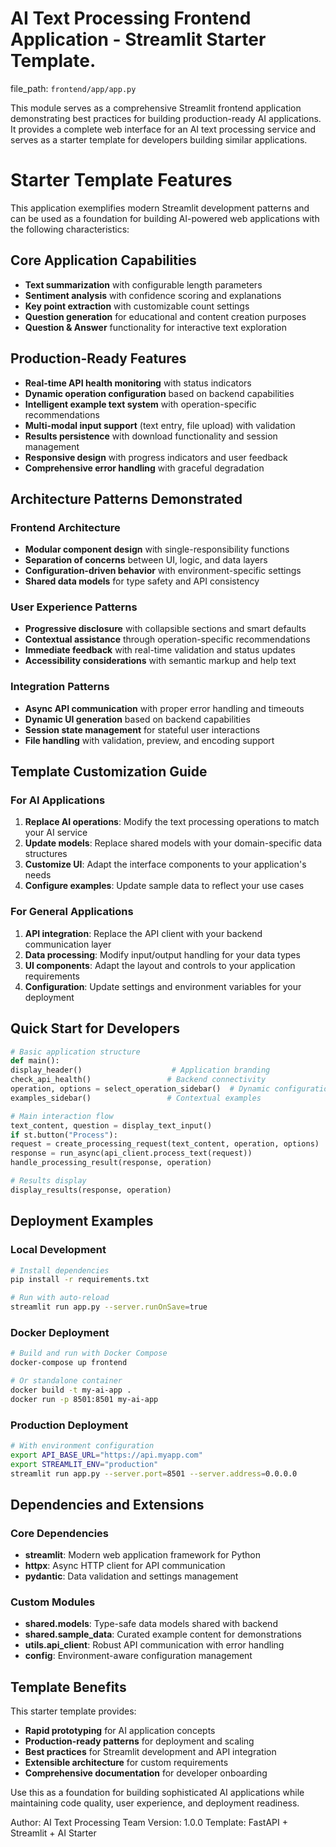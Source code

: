 # AI Text Processing Frontend Application - Streamlit Starter Template.

  file_path: `frontend/app/app.py`

This module serves as a comprehensive Streamlit frontend application demonstrating best practices
for building production-ready AI applications. It provides a complete web interface for an AI
text processing service and serves as a starter template for developers building similar applications.

# Starter Template Features

This application exemplifies modern Streamlit development patterns and can be used as a foundation
for building AI-powered web applications with the following characteristics:

## Core Application Capabilities
- **Text summarization** with configurable length parameters
- **Sentiment analysis** with confidence scoring and explanations
- **Key point extraction** with customizable count settings
- **Question generation** for educational and content creation purposes
- **Question & Answer** functionality for interactive text exploration

## Production-Ready Features
- **Real-time API health monitoring** with status indicators
- **Dynamic operation configuration** based on backend capabilities
- **Intelligent example text system** with operation-specific recommendations
- **Multi-modal input support** (text entry, file upload) with validation
- **Results persistence** with download functionality and session management
- **Responsive design** with progress indicators and user feedback
- **Comprehensive error handling** with graceful degradation

## Architecture Patterns Demonstrated

### Frontend Architecture
- **Modular component design** with single-responsibility functions
- **Separation of concerns** between UI, logic, and data layers
- **Configuration-driven behavior** with environment-specific settings
- **Shared data models** for type safety and API consistency

### User Experience Patterns
- **Progressive disclosure** with collapsible sections and smart defaults
- **Contextual assistance** through operation-specific recommendations
- **Immediate feedback** with real-time validation and status updates
- **Accessibility considerations** with semantic markup and help text

### Integration Patterns
- **Async API communication** with proper error handling and timeouts
- **Dynamic UI generation** based on backend capabilities
- **Session state management** for stateful user interactions
- **File handling** with validation, preview, and encoding support

## Template Customization Guide

### For AI Applications
1. **Replace AI operations**: Modify the text processing operations to match your AI service
2. **Update models**: Replace shared models with your domain-specific data structures
3. **Customize UI**: Adapt the interface components to your application's needs
4. **Configure examples**: Update sample data to reflect your use cases

### For General Applications
1. **API integration**: Replace the API client with your backend communication layer
2. **Data processing**: Modify input/output handling for your data types
3. **UI components**: Adapt the layout and controls to your application requirements
4. **Configuration**: Update settings and environment variables for your deployment

## Quick Start for Developers

```python
# Basic application structure
def main():
display_header()                    # Application branding
check_api_health()                 # Backend connectivity
operation, options = select_operation_sidebar()  # Dynamic configuration
examples_sidebar()                 # Contextual examples

# Main interaction flow
text_content, question = display_text_input()
if st.button("Process"):
request = create_processing_request(text_content, operation, options)
response = run_async(api_client.process_text(request))
handle_processing_result(response, operation)

# Results display
display_results(response, operation)
```

## Deployment Examples

### Local Development
```bash
# Install dependencies
pip install -r requirements.txt

# Run with auto-reload
streamlit run app.py --server.runOnSave=true
```

### Docker Deployment
```bash
# Build and run with Docker Compose
docker-compose up frontend

# Or standalone container
docker build -t my-ai-app .
docker run -p 8501:8501 my-ai-app
```

### Production Deployment
```bash
# With environment configuration
export API_BASE_URL="https://api.myapp.com"
export STREAMLIT_ENV="production"
streamlit run app.py --server.port=8501 --server.address=0.0.0.0
```

## Dependencies and Extensions

### Core Dependencies
- **streamlit**: Modern web application framework for Python
- **httpx**: Async HTTP client for API communication
- **pydantic**: Data validation and settings management

### Custom Modules
- **shared.models**: Type-safe data models shared with backend
- **shared.sample_data**: Curated example content for demonstrations
- **utils.api_client**: Robust API communication with error handling
- **config**: Environment-aware configuration management

## Template Benefits

This starter template provides:
- **Rapid prototyping** for AI application concepts
- **Production-ready patterns** for deployment and scaling
- **Best practices** for Streamlit development and API integration
- **Extensible architecture** for custom requirements
- **Comprehensive documentation** for developer onboarding

Use this as a foundation for building sophisticated AI applications while maintaining
code quality, user experience, and deployment readiness.

Author: AI Text Processing Team
Version: 1.0.0
Template: FastAPI + Streamlit + AI Starter
